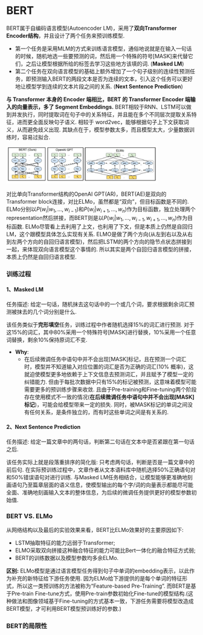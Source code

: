 # BERT

BERT属于自编码语言模型(Autoencoder LM)，采用了**双向Transformer Encoder结构**，并且设计了两个任务来预训练模型.
- 第一个任务是采用MLM的方式来训练语言模型，通俗地说就是在输入一句话的时候，随机地选一些要预测的词，然后用一个特殊的符号[MASK]来代替它们，之后让模型根据所给的标签去学习这些地方该填的词. (**Masked LM**)
- 第二个任务在双向语言模型的基础上额外增加了一个句子级别的连续性预测任务，即预测输入BERT的两段文本是否为连续的文本，引入这个任务可以更好地让模型学到连续的文本片段之间的关系. (**Next Sentence Prediction**)

**与 Transformer 本身的 Encoder 端相比，BERT 的 Transformer Encoder 端输入的向量表示，多了 Segment Embeddings.** BERT相较于RNN、LSTM可以做到并发执行，同时提取词在句子中的关系特征，并且能在多个不同层次提取关系特征，进而更全面反映句子语义. 相较于 word2vec，能够根据句子上下文获取词义，从而避免歧义出现. 其缺点在于，模型参数太多，而且模型太大，少量数据训练时，容易过拟合.

<img src="https://github.com/ZhiweiZhang97/NLP/blob/main/image/BERT.jpeg" width="400"/>

对比单向Transformer结构的OpenAI GPT(AR)，BERT(AE)是双向的Transformer block连接，对比ELMo，虽然都是“双向”，但目标函数是不同的. ELMo分别以$P(w_i|w_1, ..., w_{i-1})$和$P(w_i|w_{i+1}, ..., w_n)$作为目标函数，独立处理两个representation然后拼接，而BERT则是以$P(w_i|w_1, ..., w_{i-1}, w_{i+1}, ..., w_n)$作为目标函数. ELMo尽管看上去利用了上文，也利用了下文，但是本质上仍然是自回归LM，这个跟模型具体怎么实现有关系. ELMO是做了两个方向(从左到右以及从右到左两个方向的自回归语言模型)，然后把LSTM的两个方向的隐节点状态拼接到一起，来体现双向语言模型这个事情的. 所以其实是两个自回归语言模型的拼接，本质上仍然是自回归语言模型.

### 训练过程
#### 1、Masked LM

任务描述: 给定一句话，随机抹去这句话中的一个或几个词，要求根据剩余词汇预测被抹去的几个词分别是什么.

该任务类似于**完形填空**任务，训练过程中作者随机选择15%的词汇进行预测. 对于这15%的词汇，其中80%采用一个特殊符号[MASK]进行替换，10%采用一个任意词替换，剩余10%保持原词汇不变.

- **Why**: 
    - 在后续微调任务中语句中并不会出现[MASK]标记，且在预测一个词汇时，模型并不知道输入对应位置的词汇是否为正确的词汇(10% 概率)，这就迫使模型更多地依赖于上下文信息去预测词汇，并且赋予了模型一定的纠错能力. 但由于每批次数据中只有15%的标记被预测，这意味着模型可能需要更多的预训练步骤来收敛. 且由于Pre-training和Fine-tuning两个阶段存在使用模式不一致的情况(**在后续微调任务中语句中并不会出现[MASK]标记**)，可能会给模型带来一定的损失. 同时，被MASK标记的单词之间没有任何关系，是条件独立的，而有时这些单词之间是有关系的.

#### 2、Next Sentence Prediction

任务描述: 给定一篇文章中的两句话，判断第二句话在文本中是否紧跟在第一句话之后.

该任务实际上就是段落重排序的简化版: 只考虑两句话，判断是否是一篇文章中的前后句. 在实际预训练过程中，文章作者从文本语料库中随机选择50%正确语句对和50%错误语句对进行训练. 与Masked LM任务相结合，让模型能够更准确地刻画语句乃至篇章层面的语义信息，使模型输出的每个字/词的向量表示都能尽可能全面、准确地刻画输入文本的整体信息，为后续的微调任务提供更好的模型参数初始值.

### BERT VS. ELMo

从网络结构以及最后的实验效果来看，BERT比ELMo效果好的主要原因如下:
- LSTM抽取特征的能力远弱于Transformer;
- ELMO采取双向拼接这种融合特征的能力可能比Bert一体化的融合特征方式弱;
- BERT的训练数据以及模型参数均多余ELMo.

**区别:** ELMo模型是通过语言模型任务得到句子中单词的embedding表示，以此作为补充的新特征给下游任务使用. 因为ELMo给下游提供的是每个单词的特征形式，所以这一类预训练的方法被称为“Feature-based Pre-Training”. 而BERT是基于Pre-train Fine-tune方式，使用Pre-train参数初始化Fine-tune的模型结构.(这种做法和图像领域基于Fine-tuning的方式基本一致，下游任务需要将模型改造成BERT模型，才可利用BERT模型预训练好的参数.)

### BERT的局限性
